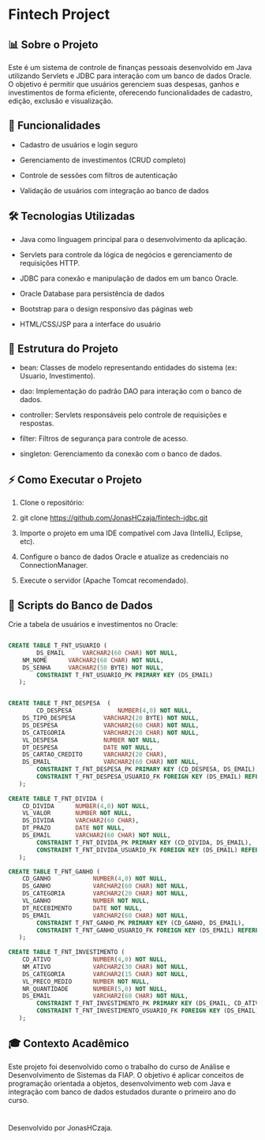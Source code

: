 # Fintech Project

## 📊 Sobre o Projeto

   Este é um sistema de controle de finanças pessoais desenvolvido em Java utilizando Servlets e JDBC para interação com um banco de dados Oracle. O objetivo é permitir que usuários gerenciem suas despesas, ganhos e investimentos de forma eficiente, oferecendo funcionalidades de cadastro, edição, exclusão e visualização.

## 🚀 Funcionalidades

   - Cadastro de usuários e login seguro

   - Gerenciamento de investimentos (CRUD completo)

   - Controle de sessões com filtros de autenticação

   - Validação de usuários com integração ao banco de dados

## 🛠️ Tecnologias Utilizadas

   - Java como linguagem principal para o desenvolvimento da aplicação.

   - Servlets para controle da lógica de negócios e gerenciamento de requisições HTTP.

   - JDBC para conexão e manipulação de dados em um banco Oracle.

   - Oracle Database para persistência de dados

   - Bootstrap para o design responsivo das páginas web

   - HTML/CSS/JSP para a interface do usuário

## 🎯 Estrutura do Projeto

   - bean: Classes de modelo representando entidades do sistema (ex: Usuario, Investimento).

   - dao: Implementação do padrão DAO para interação com o banco de dados.

   - controller: Servlets responsáveis pelo controle de requisições e respostas.

   - filter: Filtros de segurança para controle de acesso.

   - singleton: Gerenciamento da conexão com o banco de dados.

## ⚡ Como Executar o Projeto

   1. Clone o repositório:

   2. git clone https://github.com/JonasHCzaja/fintech-jdbc.git

   3. Importe o projeto em uma IDE compatível com Java (IntelliJ, Eclipse, etc).

   4. Configure o banco de dados Oracle e atualize as credenciais no ConnectionManager.

   5. Execute o servidor (Apache Tomcat recomendado).

## 📂 Scripts do Banco de Dados

Crie a tabela de usuários e investimentos no Oracle:

```sql

CREATE TABLE T_FNT_USUARIO (
        DS_EMAIL     VARCHAR2(60 CHAR) NOT NULL, 
	NM_NOME      VARCHAR2(60 CHAR) NOT NULL, 
	DS_SENHA     VARCHAR2(50 BYTE) NOT NULL,
        CONSTRAINT T_FNT_USUARIO_PK PRIMARY KEY (DS_EMAIL)
   );


CREATE TABLE T_FNT_DESPESA  (
        CD_DESPESA             NUMBER(4,0) NOT NULL, 
	DS_TIPO_DESPESA        VARCHAR2(20 BYTE) NOT NULL, 
	DS_DESPESA             VARCHAR2(60 CHAR) NOT NULL, 
	DS_CATEGORIA           VARCHAR2(20 CHAR) NOT NULL, 
	VL_DESPESA             NUMBER NOT NULL, 
	DT_DESPESA             DATE NOT NULL, 
	DS_CARTAO_CREDITO      VARCHAR2(20 CHAR), 
	DS_EMAIL               VARCHAR2(60 CHAR) NOT NULL,
        CONSTRAINT T_FNT_DESPESA_PK PRIMARY KEY (CD_DESPESA, DS_EMAIL),
        CONSTRAINT T_FNT_DESPESA_USUARIO_FK FOREIGN KEY (DS_EMAIL) REFERENCES T_FNT_USUARIO (DS_EMAIL)
   );
   
CREATE TABLE T_FNT_DIVIDA ( 
   	CD_DIVIDA      NUMBER(4,0) NOT NULL, 
	VL_VALOR       NUMBER NOT NULL, 
	DS_DIVIDA      VARCHAR2(60 CHAR), 
	DT_PRAZO       DATE NOT NULL, 
	DS_EMAIL       VARCHAR2(60 CHAR) NOT NULL,
        CONSTRAINT T_FNT_DIVIDA_PK PRIMARY KEY (CD_DIVIDA, DS_EMAIL),
        CONSTRAINT T_FNT_DIVIDA_USUARIO_FK FOREIGN KEY (DS_EMAIL) REFERENCES T_FNT_USUARIO (DS_EMAIL)
   );

CREATE TABLE T_FNT_GANHO ( 
   	CD_GANHO            NUMBER(4,0) NOT NULL, 
	DS_GANHO            VARCHAR2(60 CHAR) NOT NULL, 
	DS_CATEGORIA        VARCHAR2(20 CHAR) NOT NULL, 
	VL_GANHO            NUMBER NOT NULL, 
	DT_RECEBIMENTO      DATE NOT NULL, 
	DS_EMAIL            VARCHAR2(60 CHAR) NOT NULL,
        CONSTRAINT T_FNT_GANHO_PK PRIMARY KEY (CD_GANHO, DS_EMAIL),
        CONSTRAINT T_FNT_GANHO_USUARIO_FK FOREIGN KEY (DS_EMAIL) REFERENCES T_FNT_USUARIO (DS_EMAIL)
   );
   
CREATE TABLE T_FNT_INVESTIMENTO (
   	CD_ATIVO            NUMBER(4,0) NOT NULL, 
	NM_ATIVO            VARCHAR2(30 CHAR) NOT NULL, 
	DS_CATEGORIA        VARCHAR2(15 CHAR) NOT NULL, 
	VL_PRECO_MEDIO      NUMBER NOT NULL, 
	NR_QUANTIDADE       NUMBER(5,0) NOT NULL, 
	DS_EMAIL            VARCHAR2(60 CHAR) NOT NULL,
        CONSTRAINT T_FNT_INVESTIMENTO_PK PRIMARY KEY (DS_EMAIL, CD_ATIVO),
        CONSTRAINT T_FNT_INVESTIMENTO_USUARIO_FK FOREIGN KEY (DS_EMAIL) REFERENCES T_FNT_USUARIO (DS_EMAIL)
   );

```

## 🎓 Contexto Acadêmico

   Este projeto foi desenvolvido como o trabalho do curso de Análise e Desenvolvimento de Sistemas da FIAP. O objetivo é aplicar conceitos de programação orientada a objetos, desenvolvimento web com Java e integração com banco de dados estudados durante o primeiro ano do curso.

#

Desenvolvido por JonasHCzaja.

